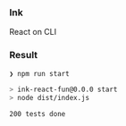 ### Ink

React on CLI

### Result

```bash
❯ npm run start

> ink-react-fun@0.0.0 start
> node dist/index.js

200 tests done
```